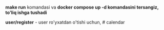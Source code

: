 **make run** komandasi va **docker compose up -d komandasini tersangiz, to'liq ishga tushadi**

**user/register** - user ro'yxatdan o'tishi uchun, # calendar
